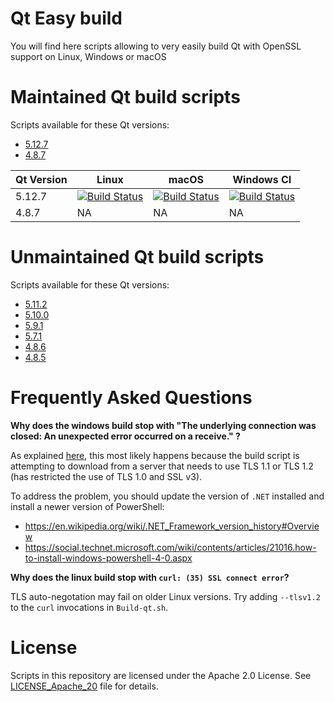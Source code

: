 
# Qt Easy build

You will find here scripts allowing to very easily build Qt with OpenSSL support on Linux, Windows or macOS

# Maintained Qt build scripts

Scripts available for these Qt versions:

* [5.12.7][5127]
* [4.8.7][487]

[5127]: https://github.com/jcfr/qt-easy-build/tree/5.12.7#readme
[487]: https://github.com/jcfr/qt-easy-build/tree/4.8.7#readme

| Qt Version   | Linux                                                   | macOS                                                   | Windows CI |
|--------------|---------------------------------------------------------|---------------------------------------------------------|------------|
| 5.12.7       | [![Build Status][5127_linux_i_azure]][5127_linux_azure] | [![Build Status][5127_macos_i_azure]][5127_macos_azure] | [![Build Status][5127_windows_i_azure]][5127_windows_azure]         |
| 4.8.7        | NA                                                      | NA                                                      | NA         |

[5127_linux_azure]: https://dev.azure.com/jamesobutler/qt-easy-build/_build/latest?definitionId=1&branchName=5.12.7
[5127_linux_i_azure]: https://dev.azure.com/jamesobutler/qt-easy-build/_apis/build/status/jamesobutler.qt-easy-build?branchName=5.12.7&jobName=Linux

[5127_macos_azure]: https://dev.azure.com/jamesobutler/qt-easy-build/_build/latest?definitionId=1&branchName=5.12.7
[5127_macos_i_azure]: https://dev.azure.com/jamesobutler/qt-easy-build/_apis/build/status/jamesobutler.qt-easy-build?branchName=5.12.7&jobName=macOS

[5127_windows_azure]: https://dev.azure.com/jamesobutler/qt-easy-build/_build/latest?definitionId=1&branchName=5.12.7
[5127_windows_i_azure]: https://dev.azure.com/jamesobutler/qt-easy-build/_apis/build/status/jamesobutler.qt-easy-build?branchName=5.12.7&jobName=Windows

# Unmaintained Qt build scripts

Scripts available for these Qt versions:

* [5.11.2][5112]
* [5.10.0][5100]
* [5.9.1][591]
* [5.7.1][571]
* [4.8.6][486]
* [4.8.5][485]

[5112]: https://github.com/jcfr/qt-easy-build/tree/5.11.2#readme
[5100]: https://github.com/jcfr/qt-easy-build/tree/5.10.0#readme
[591]: https://github.com/jcfr/qt-easy-build/tree/5.9.1#readme
[571]: https://github.com/jcfr/qt-easy-build/tree/5.7.1#readme
[486]: https://github.com/jcfr/qt-easy-build/tree/4.8.7#readme
[485]: https://github.com/jcfr/qt-easy-build/tree/4.8.7#readme

# Frequently Asked Questions

**Why does the windows build stop with "The underlying connection was closed: An unexpected error occurred on a receive." ?**

As explained [here](https://github.com/chocolatey/choco/wiki/Installation#installing-with-restricted-tls), this most likely happens because the build script is attempting to download from a server that needs to use TLS 1.1 or TLS 1.2 (has restricted the use of TLS 1.0 and SSL v3).

To address the problem, you should update the version of `.NET` installed and install a newer version of PowerShell:
* https://en.wikipedia.org/wiki/.NET_Framework_version_history#Overview
* https://social.technet.microsoft.com/wiki/contents/articles/21016.how-to-install-windows-powershell-4-0.aspx

**Why does the linux build stop with `curl: (35) SSL connect error`?**

TLS auto-negotation may fail on older Linux versions. Try adding `--tlsv1.2` to the `curl` invocations in `Build-qt.sh`.

# License

Scripts in this repository are licensed under the Apache 2.0 License. See [LICENSE_Apache_20](LICENSE_Apache_20) file for details.

